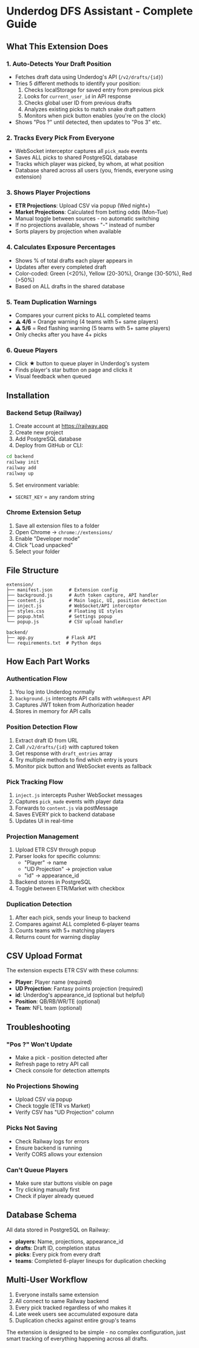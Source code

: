 # Underdog DFS Assistant - Complete Guide

## What This Extension Does

### 1. **Auto-Detects Your Draft Position**
- Fetches draft data using Underdog's API (`/v2/drafts/{id}`)
- Tries 5 different methods to identify your position:
  1. Checks localStorage for saved entry from previous pick
  2. Looks for `current_user_id` in API response
  3. Checks global user ID from previous drafts
  4. Analyzes existing picks to match snake draft pattern
  5. Monitors when pick button enables (you're on the clock)
- Shows "Pos ?" until detected, then updates to "Pos 3" etc.

### 2. **Tracks Every Pick From Everyone**
- WebSocket interceptor captures all `pick_made` events
- Saves ALL picks to shared PostgreSQL database
- Tracks which player was picked, by whom, at what position
- Database shared across all users (you, friends, everyone using extension)

### 3. **Shows Player Projections**
- **ETR Projections**: Upload CSV via popup (Wed night+)
- **Market Projections**: Calculated from betting odds (Mon-Tue)
- Manual toggle between sources - no automatic switching
- If no projections available, shows "-" instead of number
- Sorts players by projection when available

### 4. **Calculates Exposure Percentages**
- Shows % of total drafts each player appears in
- Updates after every completed draft
- Color-coded: Green (<20%), Yellow (20-30%), Orange (30-50%), Red (>50%)
- Based on ALL drafts in the shared database

### 5. **Team Duplication Warnings**
- Compares your current picks to ALL completed teams
- **⚠️ 4/6** = Orange warning (4 teams with 5+ same players)
- **⚠️ 5/6** = Red flashing warning (5 teams with 5+ same players)
- Only checks after you have 4+ picks

### 6. **Queue Players**
- Click ★ button to queue player in Underdog's system
- Finds player's star button on page and clicks it
- Visual feedback when queued

## Installation

### Backend Setup (Railway)

1. Create account at https://railway.app
2. Create new project
3. Add PostgreSQL database
4. Deploy from GitHub or CLI:

```bash
cd backend
railway init
railway add
railway up
```

5. Set environment variable:
- `SECRET_KEY` = any random string

### Chrome Extension Setup

1. Save all extension files to a folder
2. Open Chrome → `chrome://extensions/`
3. Enable "Developer mode"
4. Click "Load unpacked"
5. Select your folder

## File Structure

```
extension/
├── manifest.json      # Extension config
├── background.js      # Auth token capture, API handler
├── content.js         # Main logic, UI, position detection
├── inject.js          # WebSocket/API interceptor
├── styles.css         # Floating UI styles
├── popup.html         # Settings popup
└── popup.js           # CSV upload handler

backend/
├── app.py            # Flask API
└── requirements.txt  # Python deps
```

## How Each Part Works

### Authentication Flow
1. You log into Underdog normally
2. `background.js` intercepts API calls with `webRequest` API
3. Captures JWT token from Authorization header
4. Stores in memory for API calls

### Position Detection Flow
1. Extract draft ID from URL
2. Call `/v2/drafts/{id}` with captured token
3. Get response with `draft_entries` array
4. Try multiple methods to find which entry is yours
5. Monitor pick button and WebSocket events as fallback

### Pick Tracking Flow
1. `inject.js` intercepts Pusher WebSocket messages
2. Captures `pick_made` events with player data
3. Forwards to `content.js` via postMessage
4. Saves EVERY pick to backend database
5. Updates UI in real-time

### Projection Management
1. Upload ETR CSV through popup
2. Parser looks for specific columns:
   - "Player" → name
   - "UD Projection" → projection value
   - "id" → appearance_id
3. Backend stores in PostgreSQL
4. Toggle between ETR/Market with checkbox

### Duplication Detection
1. After each pick, sends your lineup to backend
2. Compares against ALL completed 6-player teams
3. Counts teams with 5+ matching players
4. Returns count for warning display

## CSV Upload Format

The extension expects ETR CSV with these columns:
- **Player**: Player name (required)
- **UD Projection**: Fantasy points projection (required)
- **id**: Underdog's appearance_id (optional but helpful)
- **Position**: QB/RB/WR/TE (optional)
- **Team**: NFL team (optional)

## Troubleshooting

### "Pos ?" Won't Update
- Make a pick - position detected after
- Refresh page to retry API call
- Check console for detection attempts

### No Projections Showing
- Upload CSV via popup
- Check toggle (ETR vs Market)
- Verify CSV has "UD Projection" column

### Picks Not Saving
- Check Railway logs for errors
- Ensure backend is running
- Verify CORS allows your extension

### Can't Queue Players
- Make sure star buttons visible on page
- Try clicking manually first
- Check if player already queued

## Database Schema

All data stored in PostgreSQL on Railway:

- **players**: Name, projections, appearance_id
- **drafts**: Draft ID, completion status
- **picks**: Every pick from every draft
- **teams**: Completed 6-player lineups for duplication checking

## Multi-User Workflow

1. Everyone installs same extension
2. All connect to same Railway backend
3. Every pick tracked regardless of who makes it
4. Late week users see accumulated exposure data
5. Duplication checks against entire group's teams

The extension is designed to be simple - no complex configuration, just smart tracking of everything happening across all drafts.
